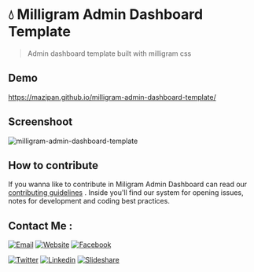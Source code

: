# :droplet: Milligram Admin Dashboard Template

> Admin dashboard template built with milligram css

## Demo

https://mazipan.github.io/milligram-admin-dashboard-template/

## Screenshoot

![milligram-admin-dashboard-template](https://raw.githubusercontent.com/mazipan/milligram-admin-dashboard-template/master/milligram-admin-dashboard-template.PNG)

## How to contribute

If you wanna like to contribute in Miligram Admin Dashboard can read our [contributing guidelines](/CONTRIBUTING.md) . Inside you'll find our system for opening issues, notes for development and coding best practices.

## Contact Me :

[![Email](https://img.shields.io/badge/mazipanneh-Email-yellow.svg?maxAge=3600)](mailto:mazipanneh@gmail.com)
[![Website](https://img.shields.io/badge/mazipanneh-Blog-brightgreen.svg?maxAge=3600)](https://mazipanneh.com/blog/)
[![Facebook](https://img.shields.io/badge/mazipanneh-Facebook-blue.svg?maxAge=3600)](https://facebook.com/mazipanneh)

[![Twitter](https://img.shields.io/badge/Maz_Ipan-Twitter-55acee.svg?maxAge=3600)](https://twitter.com/Maz_Ipan)
[![Linkedin](https://img.shields.io/badge/irfanmaulanamazipan-Linkedin-0077b5.svg?maxAge=3600)](https://id.linkedin.com/in/irfanmaulanamazipan)
[![Slideshare](https://img.shields.io/badge/IrfanMaulana21-Slideshare-0077b5.svg?maxAge=3600)](https://www.slideshare.net/IrfanMaulana21)
